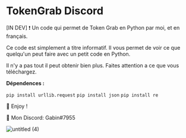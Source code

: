 # TokenGrab Discord
[IN DEV] ❗ Un code qui permet de Token Grab en Python par moi, et en français.

Ce code est simplement a titre informatif. Il vous permet de voir ce que quelqu'un peut faire avec un petit code en Python.

Il n'y a pas tout il peut obtenir bien plus. Faites attention a ce que vous téléchargez.

__Dépendences :__

```pip install urllib.request```
```pip install json```
```pip install re```

💖 Enjoy !

🎫 Mon Discord: Gabin#7955

![untitled (4)](https://user-images.githubusercontent.com/79531012/121214680-a172f700-c87f-11eb-856b-93ad40b28e61.png)
